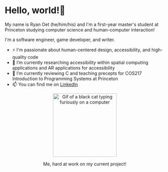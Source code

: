# Hello, world!👋

My name is Ryan Oet (he/him/his) and I'm a first-year master's student at Princeton studying computer science and human-computer interaction!

I'm a software engineer, game developer, and writer.
<div>
  <ul>
    <li>⚡ I'm passionate about human-centered design, accessibility, and high-quality code</li>
    <li>🔭 I’m currently researching accessibility within spatial computing applications and AR applications for accessibility</li>
    <li>🌱 I’m currently reviewing C and teaching precepts for COS217 Introduction to Programming Systems at Princeton</li>
    <li>📫 You can find me on <a href="https://www.linkedin.com/in/ryan-oet/">LinkedIn</a></li>
  </ul>
  <div align="center">
    <img src="https://media.giphy.com/media/VekcnHOwOI5So/giphy.gif" width="200" alt="Gif of a black cat typing furiously on a computer"/>
    <p>Me, hard at work on my current project!</p>
  </div>
</div>
